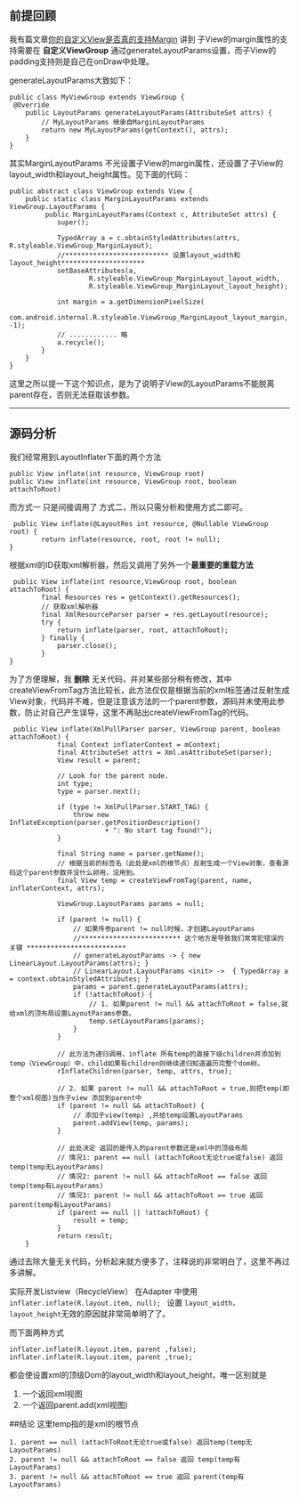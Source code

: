 ## 前提回顾
我有篇文章[你的自定义View是否真的支持Margin](http://www.jianshu.com/p/5fbb1ce3c7f0)
讲到 子View的margin属性的支持需要在 **自定义ViewGroup** 通过generateLayoutParams设置，而子View的padding支持则是自己在onDraw中处理。

generateLayoutParams大致如下：
```
public class MyViewGroup extends ViewGroup {
 @Override
    public LayoutParams generateLayoutParams(AttributeSet attrs) {
        // MyLayoutParams 继承自MarginLayoutParams
        return new MyLayoutParams(getContext(), attrs);
    }
}
```
其实MarginLayoutParams 不光设置子View的margin属性，还设置了子View的layout_width和layout_height属性。见下面的代码：

```
public abstract class ViewGroup extends View {
	public static class MarginLayoutParams extends ViewGroup.LayoutParams {
		 public MarginLayoutParams(Context c, AttributeSet attrs) {
            super();

            TypedArray a = c.obtainStyledAttributes(attrs, R.styleable.ViewGroup_MarginLayout);
            //************************** 设置layout_width和layout_height*********************
            setBaseAttributes(a,
                    R.styleable.ViewGroup_MarginLayout_layout_width,
                    R.styleable.ViewGroup_MarginLayout_layout_height);

            int margin = a.getDimensionPixelSize(
                    com.android.internal.R.styleable.ViewGroup_MarginLayout_layout_margin, -1);
          	// ............ 略
            a.recycle();
        }
	}
}
```
这里之所以提一下这个知识点，是为了说明子View的LayoutParams不能脱离parent存在，否则无法获取该参数。

-------------------------------------------------------

## 源码分析
我们经常用到LayoutInflater下面的两个方法

```
public View inflate(int resource, ViewGroup root) 
public View inflate(int resource, ViewGroup root, boolean attachToRoot) 
```
而方式一 只是间接调用了 方式二，所以只需分析和使用方式二即可。
```
 public View inflate(@LayoutRes int resource, @Nullable ViewGroup root) {
        return inflate(resource, root, root != null);
}
```

根据xml的ID获取xml解析器，然后又调用了另外一个**最重要的重载方法**
```
 public View inflate(int resource,ViewGroup root, boolean attachToRoot) {
        final Resources res = getContext().getResources();
        // 获取xml解析器
        final XmlResourceParser parser = res.getLayout(resource);
        try {
            return inflate(parser, root, attachToRoot);
        } finally {
            parser.close();
        }
}
```

为了方便理解，我 **删除** 无关代码，并对某些部分稍有修改，其中createViewFromTag方法比较长，此方法仅仅是根据当前的xml标签通过反射生成View对象，代码并不难，但是注意该方法的一个parent参数，源码并未使用此参数，防止对自己产生误导，这里不再贴出createViewFromTag的代码。

```
 public View inflate(XmlPullParser parser, ViewGroup parent, boolean attachToRoot) {
		    final Context inflaterContext = mContext;
            final AttributeSet attrs = Xml.asAttributeSet(parser);
            View result = parent;

            // Look for the parent node.
            int type;
            type = parser.next();

            if (type != XmlPullParser.START_TAG) {
                throw new InflateException(parser.getPositionDescription()
                        + ": No start tag found!");
            }

            final String name = parser.getName();
	        // 根据当前的标签名（此处是xml的根节点）反射生成一个View对象，查看源码这个parent参数并没什么卵用，没用到。
            final View temp = createViewFromTag(parent, name, inflaterContext, attrs);

            ViewGroup.LayoutParams params = null;

            if (parent != null) {
                // 如果传参parent != null时候，才创建LayoutParams
                //************************* 这个地方是导致我们常常犯错误的关键 *************************
                // generateLayoutParams -> { new LinearLayout.LayoutParams(attrs); } 
                // LinearLayout.LayoutParams <init> ->  { TypedArray a = context.obtainStyledAttributes; }
                params = parent.generateLayoutParams(attrs);
                if (!attachToRoot) {
                    // 1. 如果parent != null && attachToRoot = false,就给xml的顶布局设置LayoutParams参数。
                    temp.setLayoutParams(params);
                }
            }

            // 此方法为递归调用，inflate 所有temp的直接下级children并添加到temp（ViewGroup）中，child如果有children则继续递归知道遍历完整个dom树。
            rInflateChildren(parser, temp, attrs, true);

            // 2. 如果 parent != null && attachToRoot = true,则把temp(即整个xml视图)当作子view 添加到parent中
            if (parent != null && attachToRoot) {
            	// 添加子view(temp) ,并给temp设置LayoutParams
                parent.addView(temp, params);
            }

            // 此处决定 返回的是传入的parent参数还是xml中的顶级布局
            // 情况1: parent == null (attachToRoot无论true或false) 返回temp(temp无LayoutParams)
            // 情况2: parent != null && attachToRoot == false 返回 temp(temp有LayoutParams)
            // 情况3: parent != null && attachToRoot == true 返回 parent(temp有LayoutParams)
            if (parent == null || !attachToRoot) {
                result = temp;
            }
            return result;
    }
```

通过去除大量无关代码，分析起来就方便多了，注释说的非常明白了，这里不再过多讲解。

实际开发Listview（RecycleView） 在Adapter 中使用`inflater.inflate(R.layout.item, null); ` 设置
`layout_width，layout_height`无效的原因就非常简单明了了。

而下面两种方式
```
inflater.inflate(R.layout.item, parent ,false);
inflater.inflate(R.layout.item, parent ,true);
```
都会使设置xml的顶级Dom的layout_width和layout_height，唯一区别就是
1. 一个返回xml视图
2. 一个返回parent.add(xml视图)

##结论
这里temp指的是xml的根节点
```
1. parent == null (attachToRoot无论true或false) 返回temp(temp无LayoutParams)
2. parent != null && attachToRoot == false 返回 temp(temp有LayoutParams)
3. parent != null && attachToRoot == true 返回 parent(temp有LayoutParams)
```
